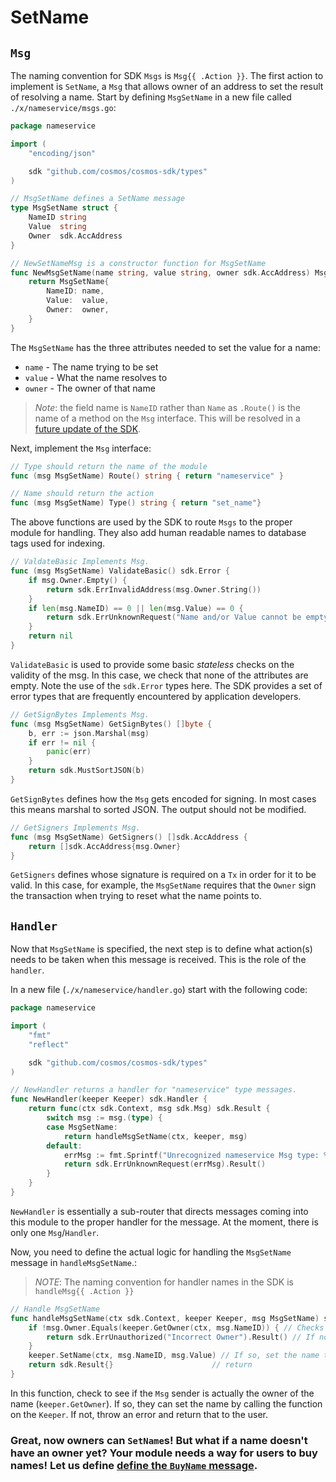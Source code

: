 # SetName

## `Msg`

The naming convention for SDK `Msgs` is `Msg{{ .Action }}`. The first action to implement is `SetName`, a `Msg` that allows owner of an address to set the result of resolving a name. Start by defining `MsgSetName` in a new file called `./x/nameservice/msgs.go`:

```go
package nameservice

import (
	"encoding/json"

	sdk "github.com/cosmos/cosmos-sdk/types"
)

// MsgSetName defines a SetName message
type MsgSetName struct {
	NameID string
	Value  string
	Owner  sdk.AccAddress
}

// NewSetNameMsg is a constructor function for MsgSetName
func NewMsgSetName(name string, value string, owner sdk.AccAddress) MsgSetName {
	return MsgSetName{
		NameID: name,
		Value:  value,
		Owner:  owner,
	}
}
```

The `MsgSetName` has the three attributes needed to set the value for a name:
- `name` - The name trying to be set
- `value` - What the name resolves to
- `owner` - The owner of that name

> _*Note*_: the field name is `NameID` rather than `Name` as `.Route()` is the name of a method on the `Msg` interface.  This will be resolved in a [future update of the SDK](https://github.com/cosmos/cosmos-sdk/issues/2456).

Next, implement the `Msg` interface:

```go
// Type should return the name of the module
func (msg MsgSetName) Route() string { return "nameservice" }

// Name should return the action
func (msg MsgSetName) Type() string { return "set_name"}
```

The above functions are used by the SDK to route `Msgs` to the proper module for handling. They also add human readable names to database tags used for indexing.

```go
// ValdateBasic Implements Msg.
func (msg MsgSetName) ValidateBasic() sdk.Error {
	if msg.Owner.Empty() {
		return sdk.ErrInvalidAddress(msg.Owner.String())
	}
	if len(msg.NameID) == 0 || len(msg.Value) == 0 {
		return sdk.ErrUnknownRequest("Name and/or Value cannot be empty")
	}
	return nil
}
```

`ValidateBasic` is used to provide some basic *stateless* checks on the validity of the msg.  In this case, we check that none of the attributes are empty. Note the use of the `sdk.Error` types here. The SDK provides a set of error types that are frequently encountered by application developers.

```go
// GetSignBytes Implements Msg.
func (msg MsgSetName) GetSignBytes() []byte {
	b, err := json.Marshal(msg)
	if err != nil {
		panic(err)
	}
	return sdk.MustSortJSON(b)
}
```

`GetSignBytes` defines how the `Msg` gets encoded for signing.  In most cases this means marshal to sorted JSON. The output should not be modified.

```go
// GetSigners Implements Msg.
func (msg MsgSetName) GetSigners() []sdk.AccAddress {
	return []sdk.AccAddress{msg.Owner}
}
```

`GetSigners` defines whose signature is required on a `Tx` in order for it to be valid.  In this case, for example, the `MsgSetName` requires that the `Owner` sign the transaction when trying to reset what the name points to.

## `Handler`

Now that `MsgSetName` is specified, the next step is to define what action(s) needs to be taken when this message is received. This is the role of the `handler`.

In a new file (`./x/nameservice/handler.go`) start with the following code:

```go
package nameservice

import (
	"fmt"
	"reflect"

	sdk "github.com/cosmos/cosmos-sdk/types"
)

// NewHandler returns a handler for "nameservice" type messages.
func NewHandler(keeper Keeper) sdk.Handler {
	return func(ctx sdk.Context, msg sdk.Msg) sdk.Result {
		switch msg := msg.(type) {
		case MsgSetName:
			return handleMsgSetName(ctx, keeper, msg)
		default:
			errMsg := fmt.Sprintf("Unrecognized nameservice Msg type: %v", reflect.TypeOf(msg).Route())
			return sdk.ErrUnknownRequest(errMsg).Result()
		}
	}
}
```

`NewHandler` is essentially a sub-router that directs messages coming into this module to the proper handler for the message. At the moment, there is only one `Msg`/`Handler`.

Now, you need to define the actual logic for handling the `MsgSetName` message in `handleMsgSetName`.:

> _*NOTE*_: The naming convention for handler names in the SDK is `handleMsg{{ .Action }}`

```go
// Handle MsgSetName
func handleMsgSetName(ctx sdk.Context, keeper Keeper, msg MsgSetName) sdk.Result {
	if !msg.Owner.Equals(keeper.GetOwner(ctx, msg.NameID)) { // Checks if the the msg sender is the same as the current owner
		return sdk.ErrUnauthorized("Incorrect Owner").Result() // If not, throw an error
	}
	keeper.SetName(ctx, msg.NameID, msg.Value) // If so, set the name to the value specified in the msg.
	return sdk.Result{}                      // return
}
```

In this function, check to see if the `Msg` sender is actually the owner of the name (`keeper.GetOwner`).  If so, they can set the name by calling the function on the `Keeper`.  If not, throw an error and return that to the user.

### Great, now owners can `SetName`s! But what if a name doesn't have an owner yet? Your module needs a way for users to buy names! Let us define [define the `BuyName` message](./buy-name.md).
